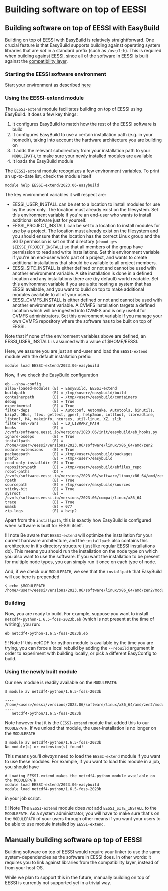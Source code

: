 # Building software on top of EESSI

## Building software on top of EESSI with EasyBuild
Building on top of EESSI with EasyBuild is relatively straightforward. One crucial feature is that EasyBuild supports building against operating system libraries that are _not_ in a standard prefix (such as `/usr/lib`). This is required when building against EESSI, since all of the software in EESSI is built against the [compatibility layer](../compatibility_layer.md).

### Starting the EESSI software environment
Start your environment as described [here](../using_eessi/setting_up_environment.md)

### Using the EESSI-extend module
The `EESSI-extend` module facilitates building on top of EESSI using EasyBuild. It does a few key things:

1. It configures EasyBuild to match how the rest of the EESSI software is build
2. It configures EasyBuild to use a certain installation path (e.g. in your homedir), taking into account the hardware architecture you are building on
3. It adds the relevant subdirectory from your installation path to your `MODULEPATH`, to make sure your newly installed modules are available
4. It loads the EasyBuild module

The `EESSI-extend` module recognizes a few environment variables. To print an up-to-date list, check the module itself
```
module help EESSI-extend/2023.06-easybuild
```

The key environment variables it will respect are:
 - EESSI_USER_INSTALL can be set to a location to install modules for use by the user only. The location must already exist on the filesystem. Set this environment variable if you're an end-user who wants to install additional software just for yourself.
 - EESSI_PROJECT_INSTALL can be set to a location to install modules for use by a project. The location must already exist on the filesystem and you should ensure that the location has the correct Linux group and the SGID permission is set on that directory (`chmod g+s $EESSI_PROJECT_INSTALL`) so that all members of the group have permission to read and write installations. Set this environment variable if you're an end-user who's part of a project, and wants to create additional installations that should be available to all project members.
 - EESSI_SITE_INSTALL is either defined or not and cannot be used with another environment variable. A site installation is done in a defined location and any installations there are (by default) world readable. Set this environmnet variable if you are a site hosting a system that has EESSI available, and you want to build on top to make additional modules available to all of your users.
 - EESSI_CVMFS_INSTALL is either defined or not and cannot be used with another environment variable. A CVMFS installation targets a defined location which will be ingested into CVMFS and is only useful for CVMFS administrators. Set this environment variable if you manage your own CVMFS repository where the software has to be built on top of EESSI.

Note that if none of the environment variables above are defined, an EESSI_USER_INSTALL is assumed with a value of $HOME/EESSI.

Here, we assume you are just an end-user and load the `EESSI-extend` module with the default installation prefix:

```
module load EESSI-extend/2023.06-easybuild
```

Now, if we check the EasyBuild configuration


```
eb --show-config
allow-loaded-modules (E) = EasyBuild, EESSI-extend
buildpath            (E) = /tmp/<user>/easybuild/build
containerpath        (E) = /tmp/<user>/easybuild/containers
debug                (E) = True
experimental         (E) = True
filter-deps          (E) = Autoconf, Automake, Autotools, binutils, bzip2, DBus, flex, gettext, gperf, help2man, intltool, libreadline, libtool, M4, makeinfo, ncurses, util-linux, XZ, zlib
filter-env-vars      (E) = LD_LIBRARY_PATH
hooks                (E) = /cvmfs/software.eessi.io/versions/2023.06/init/easybuild/eb_hooks.py
ignore-osdeps        (E) = True
installpath          (E) = /home/<user>/eessi/versions/2023.06/software/linux/x86_64/amd/zen2
module-extensions    (E) = True
packagepath          (E) = /tmp/<user>/easybuild/packages
prefix               (E) = /tmp/<user>/easybuild
read-only-installdir (E) = True
repositorypath       (E) = /tmp/<user>/easybuild/ebfiles_repo
robot-paths          (D) = /cvmfs/software.eessi.io/versions/2023.06/software/linux/x86_64/amd/zen2/software/EasyBuild/4.9.4/easybuild/easyconfigs
rpath                (E) = True
sourcepath           (E) = /tmp/<user>/easybuild/sources
sticky-bit           (E) = True
sysroot              (E) = /cvmfs/software.eessi.io/versions/2023.06/compat/linux/x86_64
trace                (E) = True
umask                (E) = 077
zip-logs             (E) = bzip2
```

Apart from the `installpath`, this is exactly how EasyBuild is configured when software is built for EESSI itself.

!!! note
    Be aware that `EESSI-extend` will optimize the installation for your current hardware architecture, and the `installpath` also contains this architecture in it's directory structure (just like regular EESSI installations do). This means you should run the installation on the node type on which you also want to use the software. If you want the installation to be present for multiple node types, you can simply run it once on each type of node.

And, if we check our `MODULEPATH`, we see that the `installpath` that EasyBuild will use here is prepended
```
$ echo $MODULEPATH
/home/<user>/eessi/versions/2023.06/software/linux/x86_64/amd/zen2/modules/all:...
```

### Building
Now, you are ready to build. For example, suppose you want to install `netcdf4-python-1.6.5-foss-2023b.eb` (which is not present at the time of writing), you run:

```
eb netcdf4-python-1.6.5-foss-2023b.eb
```

!!! Note
    If this netCDF for python module is available by the time you are trying, you can force a local rebuild by adding the `--rebuild` argument in order to experiment with building locally, or pick a different EasyConfig to build.

### Using the newly built module

Our new module is readily available on the `MODULEPATH`:
```
$ module av netcdf4-python/1.6.5-foss-2023b

---- /home/<user>/eessi/versions/2023.06/software/linux/x86_64/amd/zen2/modules/all ----
   netcdf4-python/1.6.5-foss-2023b
```

Note however that it is the `EESSI-extend` module that added this to our `MODULEPATH`. If we unload that module, the user-installation is no longer on the `MODULEPATH`
```
$ module av netcdf4-python/1.6.5-foss-2023b
No module(s) or extension(s) found!
```

This means you'll _always_ need to load the `EESSI-extend` module if you want to use these modules. For example, if you want to load this module in a job, you should have

```
# Loading EESSI-extend makes the netcdf4-python module available on the MODULEPATH
module load EESSI-extend/2023.06-easybuild
module load netcdf4-python/1.6.5-foss-2023b
```

in your job script.

!!! Note
    The `EESSI-extend` module does _not_ add `EESSI_SITE_INSTALL` to the `MODULEPATH`. As a system administrator, you will have to make sure that's on the `MODULEPATH` of your users through other means if you want your users to be able to use module installed by `EESSI-extend`.

## Manually building software op top of EESSI
Building software on top of EESSI would require your linker to use the same system-dependencies as the software in EESSI does. In other words: it requires you to link against libraries from the compatibility layer, instead of from your host OS.

While we plan to support this in the future, manually building on top of EESSI is currently not supported yet in a trivial way.
